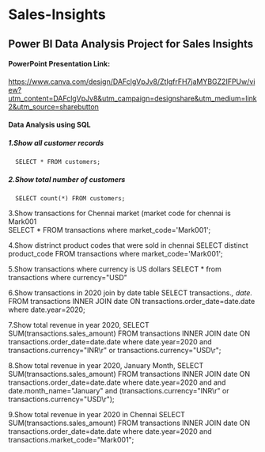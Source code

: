 # Sales-Insights

## Power BI Data Analysis Project for Sales Insights

#### PowerPoint Presentation Link:  
https://www.canva.com/design/DAFclgVpJv8/ZtIgfrFH7jaMYBGZ2IFPUw/view?utm_content=DAFclgVpJv8&utm_campaign=designshare&utm_medium=link2&utm_source=sharebutton

#### Data Analysis using SQL  
  ##### 1.Show all customer records  
      SELECT * FROM customers;

  ##### 2.Show total number of customers  
      SELECT count(*) FROM customers;

  3.Show transactions for Chennai market (market code for chennai is Mark001  
      SELECT * FROM transactions where market_code='Mark001';

  4.Show distrinct product codes that were sold in chennai
         SELECT distinct product_code FROM transactions where market_code='Mark001';

  5.Show transactions where currency is US dollars
         SELECT * from transactions where currency="USD"

  6.Show transactions in 2020 join by date table
         SELECT transactions.*, date.* FROM transactions INNER JOIN date ON transactions.order_date=date.date where date.year=2020;

  7.Show total revenue in year 2020,
         SELECT SUM(transactions.sales_amount) FROM transactions INNER JOIN date ON transactions.order_date=date.date where date.year=2020 and transactions.currency="INR\r" or transactions.currency="USD\r";

  8.Show total revenue in year 2020, January Month,
         SELECT SUM(transactions.sales_amount) FROM transactions INNER JOIN date ON transactions.order_date=date.date where date.year=2020 and and date.month_name="January" and (transactions.currency="INR\r" or transactions.currency="USD\r");

  9.Show total revenue in year 2020 in Chennai
         SELECT SUM(transactions.sales_amount) FROM transactions INNER JOIN date ON transactions.order_date=date.date where date.year=2020 and transactions.market_code="Mark001";
